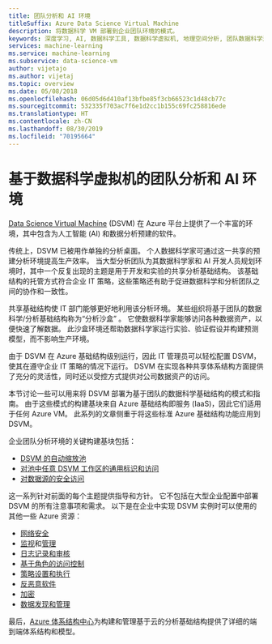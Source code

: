 ```yaml
---
title: 团队分析和 AI 环境
titleSuffix: Azure Data Science Virtual Machine
description: 将数据科学 VM 部署到企业团队环境的模式。
keywords: 深度学习, AI, 数据科学工具, 数据科学虚拟机, 地理空间分析, 团队数据科学过程
services: machine-learning
ms.service: machine-learning
ms.subservice: data-science-vm
author: vijetajo
ms.author: vijetaj
ms.topic: overview
ms.date: 05/08/2018
ms.openlocfilehash: 06d05d6d410af13bfbe85f3cb66523c1d48cb77c
ms.sourcegitcommit: 532335f703ac7f6e1d2cc1b155c69fc258816ede
ms.translationtype: HT
ms.contentlocale: zh-CN
ms.lasthandoff: 08/30/2019
ms.locfileid: "70195664"
---
```

# <a name="data-science-virtual-machine-based-team-analytics-and-ai-environment"></a>基于数据科学虚拟机的团队分析和 AI 环境 
[Data Science Virtual Machine](overview.md) (DSVM) 在 Azure 平台上提供了一个丰富的环境，其中包含为人工智能 (AI) 和数据分析预建的软件。

传统上，DSVM 已被用作单独的分析桌面。 个人数据科学家可通过这一共享的预建分析环境提高生产效率。 当大型分析团队为其数据科学家和 AI 开发人员规划环境时，其中一个反复出现的主题是用于开发和实验的共享分析基础结构。 该基础结构的托管方式符合企业 IT 策略，这些策略还有助于促进数据科学和分析团队之间的协作和一致性。

共享基础结构使 IT 部门能够更好地利用该分析环境。 某些组织将基于团队的数据科学/分析基础结构称为“分析沙盒”  。 它使数据科学家能够访问各种数据资产，以便快速了解数据。 此沙盒环境还帮助数据科学家运行实验、验证假设并构建预测模型，而不影响生产环境。

由于 DSVM 在 Azure 基础结构级别运行，因此 IT 管理员可以轻松配置 DSVM，使其在遵守企业 IT 策略的情况下运行。 DSVM 在实现各种共享体系结构方面提供了充分的灵活性，同时还以受控方式提供对公司数据资产的访问。

本节讨论一些可以用来将 DSVM 部署为基于团队的数据科学基础结构的模式和指南。 由于这些模式的构建基块来自 Azure 基础结构即服务 (IaaS)，因此它们适用于任何 Azure VM。 此系列的文章侧重于将这些标准 Azure 基础结构功能应用到 DSVM。

企业团队分析环境的关键构建基块包括：

* [DSVM 的自动缩放池](dsvm-pools.md)
* [对池中任意 DSVM 工作区的通用标识和访问](dsvm-common-identity.md)
* [对数据源的安全访问](dsvm-secure-access-keys.md)


这一系列针对前面的每个主题提供指导和方针。 它不包括在大型企业配置中部署 DSVM 的所有注意事项和需求。 以下是在企业中实现 DSVM 实例时可以使用的其他一些 Azure 资源：

* [网络安全](https://docs.microsoft.com/azure/security/fundamentals/network-security)
* [监视](https://docs.microsoft.com/azure/virtual-machines/windows/monitor)和[管理](https://docs.microsoft.com/azure/virtual-machines/windows/maintenance-and-updates)
* [日志记录和审核](https://docs.microsoft.com/azure/security/fundamentals/log-audit)
* [基于角色的访问控制](https://docs.microsoft.com/azure/role-based-access-control/overview)
* [策略设置和执行](../../governance/policy/overview.md)
* [反恶意软件](https://docs.microsoft.com/azure/security/fundamentals/antimalware)
* [加密](https://docs.microsoft.com/azure/virtual-machines/windows/encrypt-disks)
* [数据发现和管理](https://docs.microsoft.com/azure/data-catalog/)

最后，[Azure 体系结构中心](https://docs.microsoft.com/azure/architecture/)为构建和管理基于云的分析基础结构提供了详细的端到端体系结构和模型。